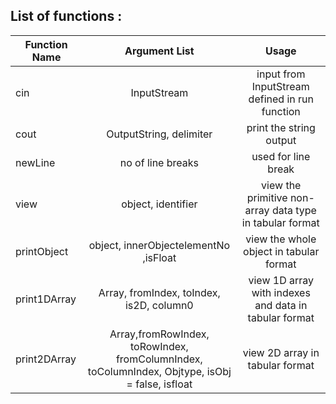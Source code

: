 ## List of functions : 

| Function Name | Argument List | Usage |
|---|:---:|:---:|
| cin | InputStream | input from InputStream defined in run function	|
| cout | OutputString, delimiter | print the string output	| 
| newLine | no of line breaks | used for line break	| 
| view | object, identifier | view the primitive non-array data type in tabular format	| 
| printObject | object, innerObjectelementNo ,isFloat | view the whole object in tabular format	| 
| print1DArray | Array, fromIndex, toIndex, is2D, column0 | view 1D array with indexes and data in tabular format	| 
| print2DArray | Array,fromRowIndex, toRowIndex, fromColumnIndex, toColumnIndex, Objtype, isObj = false, isfloat | view 2D array in tabular format |
